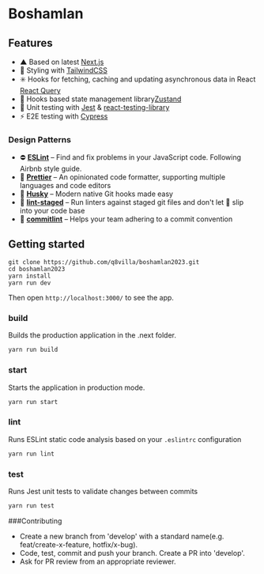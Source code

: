 # Boshamlan

## Features
- ▲ Based on latest [Next.js](https://github.com/zeit/next.js)
- 💅 Styling with [TailwindCSS](https://tailwindcss.com/)
- ✳️ Hooks for fetching, caching and updating asynchronous data in React [React Query](https://react-query.tanstack.com)
- 🐻 Hooks based state management library[Zustand](https://github.com/pmndrs/zustand)
- 🐐 Unit testing with [Jest](https://github.com/facebook/jest) & [react-testing-library](https://github.com/testing-library/react-testing-library)
- ⚡️ E2E testing with [Cypress](https://www.cypress.io/)

### Design Patterns

- ⛔ **[ESLint](https://eslint.org)** – Find and fix problems in your JavaScript code. Following Airbnb style guide.
- 🎀 **[Prettier](https://prettier.io)** – An opinionated code formatter, supporting multiple languages and code editors
- 🐺 **[Husky](https://github.com/typicode/husky)** – Modern native Git hooks made easy
- 💩 **[lint-staged](https://github.com/okonet/lint-staged)** – Run linters against staged git files and don't let 💩 slip into your code base
- 📓 **[commitlint](https://commitlint.js.org)** – Helps your team adhering to a commit convention

## Getting started
```
git clone https://github.com/q8villa/boshamlan2023.git
cd boshamlan2023
yarn install
yarn run dev
```
Then open `http://localhost:3000/` to see the app.

### build

Builds the production application in the .next folder.

```bash
yarn run build
```

### start

Starts the application in production mode.

```bash
yarn run start
```

### lint

Runs ESLint static code analysis based on your `.eslintrc` configuration

```bash
yarn run lint
```

### test

Runs Jest unit tests to validate changes between commits

```bash
yarn run test
```

###Contributing

- Create a new branch from 'develop' with a standard name(e.g. feat/create-x-feature, hotfix/x-bug).
- Code, test, commit and push your branch. Create a PR into 'develop'.
- Ask for PR review from an appropriate reviewer.
